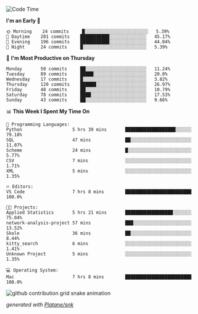 <!--START_SECTION:waka-->
![Code Time](http://img.shields.io/badge/Code%20Time-234%20hrs%2028%20mins-blue)

**I'm an Early 🐤** 

```text
🌞 Morning    24 commits     █░░░░░░░░░░░░░░░░░░░░░░░░   5.39% 
🌆 Daytime    201 commits    ███████████░░░░░░░░░░░░░░   45.17% 
🌃 Evening    196 commits    ███████████░░░░░░░░░░░░░░   44.04% 
🌙 Night      24 commits     █░░░░░░░░░░░░░░░░░░░░░░░░   5.39%

```
📅 **I'm Most Productive on Thursday** 

```text
Monday       50 commits     ██░░░░░░░░░░░░░░░░░░░░░░░   11.24% 
Tuesday      89 commits     █████░░░░░░░░░░░░░░░░░░░░   20.0% 
Wednesday    17 commits     █░░░░░░░░░░░░░░░░░░░░░░░░   3.82% 
Thursday     120 commits    ██████░░░░░░░░░░░░░░░░░░░   26.97% 
Friday       48 commits     ██░░░░░░░░░░░░░░░░░░░░░░░   10.79% 
Saturday     78 commits     ████░░░░░░░░░░░░░░░░░░░░░   17.53% 
Sunday       43 commits     ██░░░░░░░░░░░░░░░░░░░░░░░   9.66%

```


📊 **This Week I Spent My Time On** 

```text
💬 Programming Languages: 
Python                   5 hrs 39 mins       ███████████████████░░░░░░   79.18% 
SQL                      47 mins             ██░░░░░░░░░░░░░░░░░░░░░░░   11.07% 
Scheme                   24 mins             █░░░░░░░░░░░░░░░░░░░░░░░░   5.77% 
CSV                      7 mins              ░░░░░░░░░░░░░░░░░░░░░░░░░   1.71% 
XML                      5 mins              ░░░░░░░░░░░░░░░░░░░░░░░░░   1.35%

🔥 Editors: 
VS Code                  7 hrs 8 mins        █████████████████████████   100.0%

🐱‍💻 Projects: 
Applied Statistics       5 hrs 21 mins       ██████████████████░░░░░░░   75.04% 
network-analysis-project 57 mins             ███░░░░░░░░░░░░░░░░░░░░░░   13.52% 
Skole                    36 mins             ██░░░░░░░░░░░░░░░░░░░░░░░   8.44% 
kitty_search             6 mins              ░░░░░░░░░░░░░░░░░░░░░░░░░   1.41% 
Unknown Project          5 mins              ░░░░░░░░░░░░░░░░░░░░░░░░░   1.35%

💻 Operating System: 
Mac                      7 hrs 8 mins        █████████████████████████   100.0%

```


<!--END_SECTION:waka-->


<!--Snake Game-->
![github contribution grid snake animation](https://raw.githubusercontent.com/viggo-gascou/viggo-gascou/output/github-contribution-grid-snake.svg)

_generated with [Platane/snk](https://github.com/Platane/snk)_
<!--Snake Game-->

